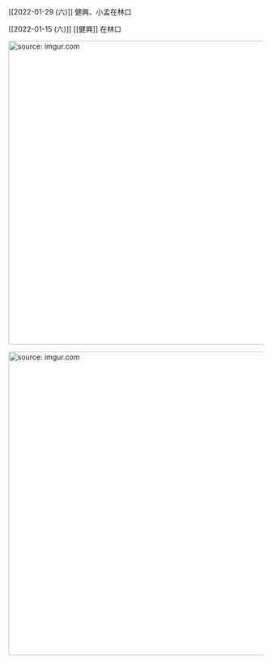 
[[2022-01-29 (六)]] 健興、小孟在林口

[[2022-01-15 (六)]] [[健興]] 在林口

<a href="https://imgur.com/4Q3aoKl"><img src="https://i.imgur.com/4Q3aoKl.jpg" title="source: imgur.com" width="600px" /></a>

<a href="https://imgur.com/o2RtdAw"><img src="https://i.imgur.com/o2RtdAw.jpg" title="source: imgur.com" width="600px" /></a>
